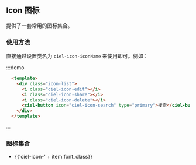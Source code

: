 ## Icon 图标

提供了一套常用的图标集合。

### 使用方法

直接通过设置类名为 `ciel-icon-iconName` 来使用即可。例如：

:::demo
```html
  <template>
    <div class="icon-list">
      <i class="ciel-icon-edit"></i>
      <i class="ciel-icon-share"></i>
      <i class="ciel-icon-delete"></i>
      <ciel-button icon="ciel-icon-search" type="primary">搜索</ciel-button>
    </div>
  </template>

```
:::

### 图标集合

<ul class="icon-list-wrap">
  <li v-for="item in $icon" :key="item.id">
    <span>
      <i :class="'ciel-icon-' + item.font_class"></i>
      <span class="icon-name">{{'ciel-icon-' + item.font_class}}</span>
    </span>
  </li>
</ul>
